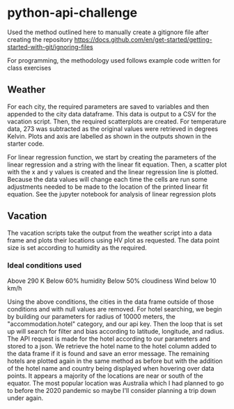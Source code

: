 # python-api-challenge
Used the method outlined here to manually create a gitignore file after creating the repository 
https://docs.github.com/en/get-started/getting-started-with-git/ignoring-files

For programming, the methodology used follows example code written for class exercises

## Weather
For each city, the required parameters are saved to variables and then appended to the city data dataframe. This data is output to a CSV for the vacation script. Then, the required scatterplots are created. For temperature data, 273 was subtracted as the original values were retrieved in degrees Kelvin. Plots and axis are labelled as shown in the outputs shown in the starter code. 

For linear regression function, we start by creating the parameters of the linear regression and a string with the linear fit equation. Then, a scatter plot with the x and y values is created and the linear regression line is plotted. Because the data values will change each time the cells are run some adjustments needed to be made to the location of the printed linear fit equation. See the jupyter notebook for analysis of linear regression plots

## Vacation
The vacation scripts take the output from the weather script into a data frame and plots their locations using HV plot as requested. The data point size is set according to humidity as the required.

### Ideal conditions used
Above 290 K
Below 60% humidity
Below 50% cloudiness
Wind below 10 km/h

Using the above conditions, the cities in the data frame outside of those conditions and with null values are removed. For hotel searching, we begin by building our parameters for radius of 10000 meters, the "accommodation.hotel" category, and our api key. Then the loop that is set up will search for filter and bias according to latitude, longitude, and radius. The API request is made for the hotel according to our parameters and stored to a json. We retrieve the hotel name to the hotel column added to the data frame if it is found and save an error message. The remaining hotels are plotted again in the same method as before but with the addition of the hotel name and country being displayed when hovering over data points. It appears a majority of the locations are near or south of the equator. The most popular location was Australia which I had planned to go to before the 2020 pandemic so maybe I'll consider planning a trip down under again.